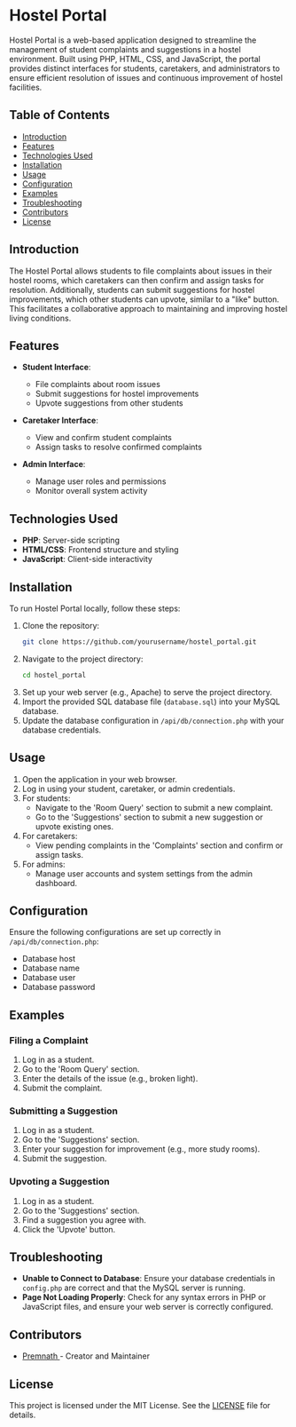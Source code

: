 # Hostel Portal

Hostel Portal is a web-based application designed to streamline the management of student complaints and suggestions in a hostel environment. Built using PHP, HTML, CSS, and JavaScript, the portal provides distinct interfaces for students, caretakers, and administrators to ensure efficient resolution of issues and continuous improvement of hostel facilities.

## Table of Contents
- [Introduction](#introduction)
- [Features](#features)
- [Technologies Used](#technologies-used)
- [Installation](#installation)
- [Usage](#usage)
- [Configuration](#configuration)
- [Examples](#examples)
- [Troubleshooting](#troubleshooting)
- [Contributors](#contributors)
- [License](#license)

## Introduction

The Hostel Portal allows students to file complaints about issues in their hostel rooms, which caretakers can then confirm and assign tasks for resolution. Additionally, students can submit suggestions for hostel improvements, which other students can upvote, similar to a "like" button. This facilitates a collaborative approach to maintaining and improving hostel living conditions.

## Features

- **Student Interface**:
  - File complaints about room issues
  - Submit suggestions for hostel improvements
  - Upvote suggestions from other students

- **Caretaker Interface**:
  - View and confirm student complaints
  - Assign tasks to resolve confirmed complaints

- **Admin Interface**:
  - Manage user roles and permissions
  - Monitor overall system activity

## Technologies Used

- **PHP**: Server-side scripting
- **HTML/CSS**: Frontend structure and styling
- **JavaScript**: Client-side interactivity

## Installation

To run Hostel Portal locally, follow these steps:

1. Clone the repository:
    ```bash
    git clone https://github.com/yourusername/hostel_portal.git
    ```
2. Navigate to the project directory:
    ```bash
    cd hostel_portal
    ```
3. Set up your web server (e.g., Apache) to serve the project directory.
4. Import the provided SQL database file (`database.sql`) into your MySQL database.
5. Update the database configuration in `/api/db/connection.php` with your database credentials.

## Usage

1. Open the application in your web browser.
2. Log in using your student, caretaker, or admin credentials.
3. For students:
   - Navigate to the 'Room Query' section to submit a new complaint.
   - Go to the 'Suggestions' section to submit a new suggestion or upvote existing ones.
4. For caretakers:
   - View pending complaints in the 'Complaints' section and confirm or assign tasks.
5. For admins:
   - Manage user accounts and system settings from the admin dashboard.

## Configuration

Ensure the following configurations are set up correctly in `/api/db/connection.php`:
- Database host
- Database name
- Database user
- Database password

## Examples

### Filing a Complaint

1. Log in as a student.
2. Go to the 'Room Query' section.
3. Enter the details of the issue (e.g., broken light).
4. Submit the complaint.

### Submitting a Suggestion

1. Log in as a student.
2. Go to the 'Suggestions' section.
3. Enter your suggestion for improvement (e.g., more study rooms).
4. Submit the suggestion.

### Upvoting a Suggestion

1. Log in as a student.
2. Go to the 'Suggestions' section.
3. Find a suggestion you agree with.
4. Click the 'Upvote' button.

## Troubleshooting

- **Unable to Connect to Database**: Ensure your database credentials in `config.php` are correct and that the MySQL server is running.
- **Page Not Loading Properly**: Check for any syntax errors in PHP or JavaScript files, and ensure your web server is correctly configured.

## Contributors

- [Premnath ](https://github.com/premnath018) - Creator and Maintainer

## License

This project is licensed under the MIT License. See the [LICENSE](LICENSE) file for details.
